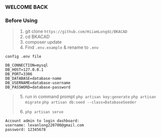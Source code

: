 ### WELCOME BACK

### Before Using

> 1. git clone `https://github.com/HiiamLongdz/BKACAD`
> 2. cd BKACAD
> 3. composer update
> 4. Find `.env.example` & rename to `.env`

```
config .env file

DB_CONNECTION=mysql
DB_HOST=127.0.0.1
DB_PORT=3306
DB_DATABASE=database-name
DB_USERNAME=database-username
DB_PASSWORD=database-password
```

> 5. run in command prompt 
> `php artisan key:generate`
> `php artisan migrate`
> `php artisan db:seed --class=DatabaseSeeder`
> 
> 6. `php artisan serve`

```
Account admin to login dashboard: 
username: levanlong220700@gmail.com
password: 12345678
```
